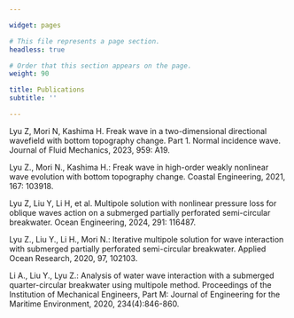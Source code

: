 ```yaml
---

widget: pages

# This file represents a page section.
headless: true

# Order that this section appears on the page.
weight: 90

title: Publications
subtitle: ''

---
```


Lyu Z, Mori N, Kashima H. Freak wave in a two-dimensional directional wavefield with bottom topography change. Part 1. Normal incidence wave. Journal of Fluid Mechanics, 2023, 959: A19.

Lyu Z., Mori N., Kashima H.: Freak wave in high-order weakly nonlinear wave evolution with bottom topography change. Coastal Engineering, 2021, 167: 103918.

Lyu Z, Liu Y, Li H, et al. Multipole solution with nonlinear pressure loss for oblique waves action on a submerged partially perforated semi-circular breakwater. Ocean Engineering, 2024, 291: 116487.

Lyu Z., Liu Y., Li H., Mori N.: Iterative multipole solution for wave interaction with submerged partially perforated semi-circular breakwater. Applied Ocean Research, 2020, 97, 102103.

Li A., Liu Y., Lyu Z.: Analysis of water wave interaction with a submerged quarter-circular breakwater using multipole method. Proceedings of the Institution of Mechanical Engineers, Part M: Journal of Engineering for the Maritime Environment, 2020, 234(4):846-860.
